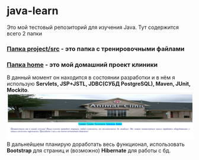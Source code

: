 # java-learn
Это мой тестовый репозиторий для изучения Java.
Тут содержится всего 2 папки
### [Папка project/src](https://github.com/ArtemVolkov/java-learn/tree/master/project/src) - это папка с тренировочными файлами

### [Папка home](https://github.com/ArtemVolkov/java-learn/tree/master/home) - это мой домашний проект клиники
В данный момент он находится в состоянии разработки и в нём я использую **Servlets, JSP+JSTL, JDBC(СУБД PostgreSQL), Maven, JUnit, Mockito**.
![Clinic site header](https://raw.githubusercontent.com/ArtemVolkov/java-learn/master/head.PNG)
В дальнейшем планирую доработать весь функционал, использовать **Bootstrap** для страниц и (возможно) **Hibernate** для работы с бд.
